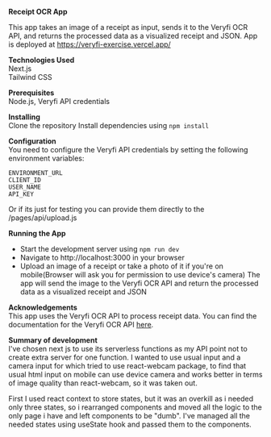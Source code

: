 **Receipt OCR App**

This app takes an image of a receipt as input, sends it to the Veryfi OCR API, and returns the processed data as a visualized receipt and JSON.
App is deployed at https://veryfi-exercise.vercel.app/

**Technologies Used**  
Next.js  
Tailwind CSS

**Prerequisites**  
Node.js,
Veryfi API credentials

**Installing**  
Clone the repository
Install dependencies using `npm install`

**Configuration**  
You need to configure the Veryfi API credentials by setting the following environment variables:

    ENVIRONMENT_URL
    CLIENT_ID
    USER_NAME
    API_KEY

Or if its just for testing you can provide them directly to the /pages/api/upload.js

**Running the App**

- Start the development server using `npm run dev`
- Navigate to http://localhost:3000 in your browser
- Upload an image of a receipt or take a photo of it if you're on
  mobile(Browser will ask you for permission to use device's camera)
  The app will send the image to the Veryfi OCR API and return the processed data as a visualized receipt and JSON

**Acknowledgements**  
This app uses the Veryfi OCR API to process receipt data.
You can find the documentation for the Veryfi OCR API [here](https://hub.veryfi.com/api/docs/toc/).

**Summary of development**  
I've chosen next js to use its serverless functions as my API point not to create extra server for one function. I wanted to use usual input and a camera input for which tried to use react-webcam package, to find that usual html input on mobile can use device camera and works better in terms of image quality than react-webcam, so it was taken out.

First I used react context to store states, but it was an overkill as i needed only three states, so i rearranged components and moved all the logic to the only page i have and left components to be "dumb". I've managed all the needed states using useState hook and passed them to the components.
